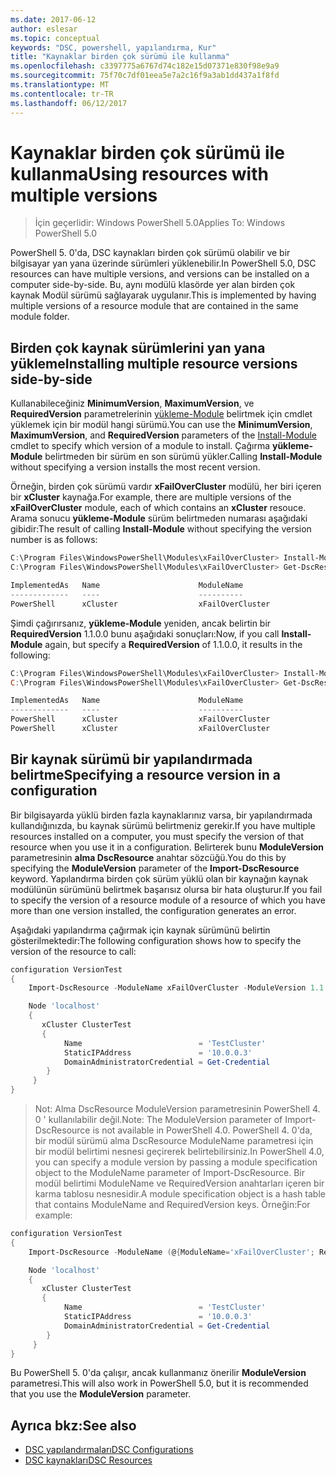 ```yaml
---
ms.date: 2017-06-12
author: eslesar
ms.topic: conceptual
keywords: "DSC, powershell, yapılandırma, Kur"
title: "Kaynaklar birden çok sürümü ile kullanma"
ms.openlocfilehash: c3397775a6767d74c182e15d07371e830f98e9a9
ms.sourcegitcommit: 75f70c7df01eea5e7a2c16f9a3ab1dd437a1f8fd
ms.translationtype: MT
ms.contentlocale: tr-TR
ms.lasthandoff: 06/12/2017
---
```

# <a name="using-resources-with-multiple-versions"></a><span data-ttu-id="6cb67-103">Kaynaklar birden çok sürümü ile kullanma</span><span class="sxs-lookup"><span data-stu-id="6cb67-103">Using resources with multiple versions</span></span>

> <span data-ttu-id="6cb67-104">İçin geçerlidir: Windows PowerShell 5.0</span><span class="sxs-lookup"><span data-stu-id="6cb67-104">Applies To: Windows PowerShell 5.0</span></span>

<span data-ttu-id="6cb67-105">PowerShell 5. 0'da, DSC kaynakları birden çok sürümü olabilir ve bir bilgisayar yan yana üzerinde sürümleri yüklenebilir.</span><span class="sxs-lookup"><span data-stu-id="6cb67-105">In PowerShell 5.0, DSC resources can have multiple versions, and versions can be installed on a computer side-by-side.</span></span> <span data-ttu-id="6cb67-106">Bu, aynı modülü klasörde yer alan birden çok kaynak Modül sürümü sağlayarak uygulanır.</span><span class="sxs-lookup"><span data-stu-id="6cb67-106">This is implemented by having multiple versions of a resource module that are contained in the same module folder.</span></span>

## <a name="installing-multiple-resource-versions-side-by-side"></a><span data-ttu-id="6cb67-107">Birden çok kaynak sürümlerini yan yana yükleme</span><span class="sxs-lookup"><span data-stu-id="6cb67-107">Installing multiple resource versions side-by-side</span></span>

<span data-ttu-id="6cb67-108">Kullanabileceğiniz **MinimumVersion**, **MaximumVersion**, ve **RequiredVersion** parametrelerinin [yükleme-Module](https://technet.microsoft.com/en-us/library/dn807162.aspx) belirtmek için cmdlet yüklemek için bir modül hangi sürümü.</span><span class="sxs-lookup"><span data-stu-id="6cb67-108">You can use the **MinimumVersion**, **MaximumVersion**, and **RequiredVersion** parameters of the [Install-Module](https://technet.microsoft.com/en-us/library/dn807162.aspx) cmdlet to specify which version of a module to install.</span></span> <span data-ttu-id="6cb67-109">Çağırma **yükleme-Module** belirtmeden bir sürüm en son sürümü yükler.</span><span class="sxs-lookup"><span data-stu-id="6cb67-109">Calling **Install-Module** without specifying a version installs the most recent version.</span></span>

<span data-ttu-id="6cb67-110">Örneğin, birden çok sürümü vardır **xFailOverCluster** modülü, her biri içeren bir **xCluster** kaynağa.</span><span class="sxs-lookup"><span data-stu-id="6cb67-110">For example, there are multiple versions of the **xFailOverCluster** module, each of which contains an **xCluster** resouce.</span></span> <span data-ttu-id="6cb67-111">Arama sonucu **yükleme-Module** sürüm belirtmeden numarası aşağıdaki gibidir:</span><span class="sxs-lookup"><span data-stu-id="6cb67-111">The result of calling **Install-Module** without specifying the version number is as follows:</span></span>

```powershell
C:\Program Files\WindowsPowerShell\Modules\xFailOverCluster> Install-Module xFailOverCluster
C:\Program Files\WindowsPowerShell\Modules\xFailOverCluster> Get-DscResource xCluster

ImplementedAs   Name                      ModuleName                     Version    Properties
-------------   ----                      ----------                     -------    ----------
PowerShell      xCluster                  xFailOverCluster               1.2.0.0    {DomainAdministratorCredential, ...
```

<span data-ttu-id="6cb67-112">Şimdi çağırırsanız, **yükleme-Module** yeniden, ancak belirtin bir **RequiredVersion** 1.1.0.0 bunu aşağıdaki sonuçları:</span><span class="sxs-lookup"><span data-stu-id="6cb67-112">Now, if you call **Install-Module** again, but specify a **RequiredVersion** of 1.1.0.0, it results in the following:</span></span>

```powershell
C:\Program Files\WindowsPowerShell\Modules\xFailOverCluster> Install-Module xFailOverCluster -RequiredVersion 1.1
C:\Program Files\WindowsPowerShell\Modules\xFailOverCluster> Get-DscResource xCluster

ImplementedAs   Name                      ModuleName                     Version    Properties
-------------   ----                      ----------                     -------    ----------
PowerShell      xCluster                  xFailOverCluster               1.1        {DomainAdministratorCredential, Name, ...
PowerShell      xCluster                  xFailOverCluster               1.2.0.0    {DomainAdministratorCredential, Name, ...
```

## <a name="specifying-a-resource-version-in-a-configuration"></a><span data-ttu-id="6cb67-113">Bir kaynak sürümü bir yapılandırmada belirtme</span><span class="sxs-lookup"><span data-stu-id="6cb67-113">Specifying a resource version in a configuration</span></span>

<span data-ttu-id="6cb67-114">Bir bilgisayarda yüklü birden fazla kaynaklarınız varsa, bir yapılandırmada kullandığınızda, bu kaynak sürümü belirtmeniz gerekir.</span><span class="sxs-lookup"><span data-stu-id="6cb67-114">If you have multiple resources installed on a computer, you must specify the version of that resource when you use it in a configuration.</span></span> <span data-ttu-id="6cb67-115">Belirterek bunu **ModuleVersion** parametresinin **alma DscResource** anahtar sözcüğü.</span><span class="sxs-lookup"><span data-stu-id="6cb67-115">You do this by specifying the **ModuleVersion** parameter of the **Import-DscResource** keyword.</span></span> <span data-ttu-id="6cb67-116">Yapılandırma birden çok sürüm yüklü olan bir kaynağın kaynak modülünün sürümünü belirtmek başarısız olursa bir hata oluşturur.</span><span class="sxs-lookup"><span data-stu-id="6cb67-116">If you fail to specify the version of a resource module of a resource of which you have more than one version installed, the configuration generates an error.</span></span>

<span data-ttu-id="6cb67-117">Aşağıdaki yapılandırma çağırmak için kaynak sürümünü belirtin gösterilmektedir:</span><span class="sxs-lookup"><span data-stu-id="6cb67-117">The following configuration shows how to specify the version of the resource to call:</span></span>

```powershell
configuration VersionTest
{
    Import-DscResource -ModuleName xFailOverCluster -ModuleVersion 1.1

    Node 'localhost'
    {
       xCluster ClusterTest
       {
            Name                          = 'TestCluster'
            StaticIPAddress               = '10.0.0.3'
            DomainAdministratorCredential = Get-Credential
        }
     }
}     
```

><span data-ttu-id="6cb67-118">Not: Alma DscResource ModuleVersion parametresinin PowerShell 4. 0 ' kullanılabilir değil.</span><span class="sxs-lookup"><span data-stu-id="6cb67-118">Note: The ModuleVersion parameter of Import-DscResource is not available in PowerShell 4.0.</span></span> <span data-ttu-id="6cb67-119">PowerShell 4. 0'da, bir modül sürümü alma DscResource ModuleName parametresi için bir modül belirtimi nesnesi geçirerek belirtebilirsiniz.</span><span class="sxs-lookup"><span data-stu-id="6cb67-119">In PowerShell 4.0, you can specify a module version by passing a module specification object to the ModuleName parameter of Import-DscResource.</span></span> <span data-ttu-id="6cb67-120">Bir modül belirtimi ModuleName ve RequiredVersion anahtarları içeren bir karma tablosu nesnesidir.</span><span class="sxs-lookup"><span data-stu-id="6cb67-120">A module specification object is a hash table that contains ModuleName and RequiredVersion  keys.</span></span> <span data-ttu-id="6cb67-121">Örneğin:</span><span class="sxs-lookup"><span data-stu-id="6cb67-121">For example:</span></span>

```powershell
configuration VersionTest
{
    Import-DscResource -ModuleName (@{ModuleName='xFailOverCluster'; RequiredVersion='1.1'} )

    Node 'localhost'
    {
       xCluster ClusterTest
       {
            Name                          = 'TestCluster'
            StaticIPAddress               = '10.0.0.3'
            DomainAdministratorCredential = Get-Credential
        }
     }
}     
```

<span data-ttu-id="6cb67-122">Bu PowerShell 5. 0'da çalışır, ancak kullanmanız önerilir **ModuleVersion** parametresi.</span><span class="sxs-lookup"><span data-stu-id="6cb67-122">This will also work in PowerShell 5.0, but it is recommended that you use the **ModuleVersion** parameter.</span></span>

## <a name="see-also"></a><span data-ttu-id="6cb67-123">Ayrıca bkz:</span><span class="sxs-lookup"><span data-stu-id="6cb67-123">See also</span></span>
* [<span data-ttu-id="6cb67-124">DSC yapılandırmaları</span><span class="sxs-lookup"><span data-stu-id="6cb67-124">DSC Configurations</span></span>](configurations.md)
* [<span data-ttu-id="6cb67-125">DSC kaynakları</span><span class="sxs-lookup"><span data-stu-id="6cb67-125">DSC Resources</span></span>](resources.md)

